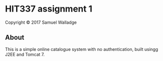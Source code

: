 
# HIT337 assignment 1

Copyright © 2017 Samuel Walladge

## About

This is a simple online catalogue system with no authentication, built usingg J2EE and Tomcat 7.
